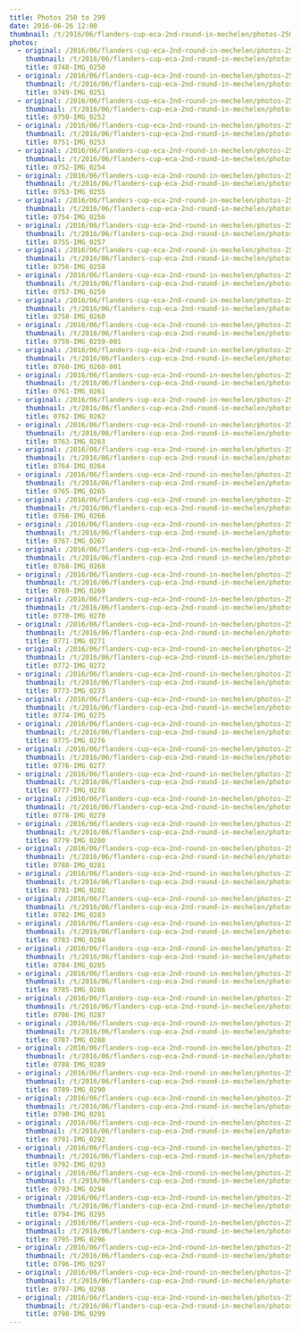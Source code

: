 ```yaml
---
title: Photos 250 to 299
date: 2016-06-26 12:00
thumbnail: /t/2016/06/flanders-cup-eca-2nd-round-in-mechelen/photos-250-to-299/0748-img_0250.jpg
photos:
  - original: /2016/06/flanders-cup-eca-2nd-round-in-mechelen/photos-250-to-299/0748-img_0250.jpg
    thumbnail: /t/2016/06/flanders-cup-eca-2nd-round-in-mechelen/photos-250-to-299/0748-img_0250.jpg
    title: 0748-IMG_0250
  - original: /2016/06/flanders-cup-eca-2nd-round-in-mechelen/photos-250-to-299/0749-img_0251.jpg
    thumbnail: /t/2016/06/flanders-cup-eca-2nd-round-in-mechelen/photos-250-to-299/0749-img_0251.jpg
    title: 0749-IMG_0251
  - original: /2016/06/flanders-cup-eca-2nd-round-in-mechelen/photos-250-to-299/0750-img_0252.jpg
    thumbnail: /t/2016/06/flanders-cup-eca-2nd-round-in-mechelen/photos-250-to-299/0750-img_0252.jpg
    title: 0750-IMG_0252
  - original: /2016/06/flanders-cup-eca-2nd-round-in-mechelen/photos-250-to-299/0751-img_0253.jpg
    thumbnail: /t/2016/06/flanders-cup-eca-2nd-round-in-mechelen/photos-250-to-299/0751-img_0253.jpg
    title: 0751-IMG_0253
  - original: /2016/06/flanders-cup-eca-2nd-round-in-mechelen/photos-250-to-299/0752-img_0254.jpg
    thumbnail: /t/2016/06/flanders-cup-eca-2nd-round-in-mechelen/photos-250-to-299/0752-img_0254.jpg
    title: 0752-IMG_0254
  - original: /2016/06/flanders-cup-eca-2nd-round-in-mechelen/photos-250-to-299/0753-img_0255.jpg
    thumbnail: /t/2016/06/flanders-cup-eca-2nd-round-in-mechelen/photos-250-to-299/0753-img_0255.jpg
    title: 0753-IMG_0255
  - original: /2016/06/flanders-cup-eca-2nd-round-in-mechelen/photos-250-to-299/0754-img_0256.jpg
    thumbnail: /t/2016/06/flanders-cup-eca-2nd-round-in-mechelen/photos-250-to-299/0754-img_0256.jpg
    title: 0754-IMG_0256
  - original: /2016/06/flanders-cup-eca-2nd-round-in-mechelen/photos-250-to-299/0755-img_0257.jpg
    thumbnail: /t/2016/06/flanders-cup-eca-2nd-round-in-mechelen/photos-250-to-299/0755-img_0257.jpg
    title: 0755-IMG_0257
  - original: /2016/06/flanders-cup-eca-2nd-round-in-mechelen/photos-250-to-299/0756-img_0258.jpg
    thumbnail: /t/2016/06/flanders-cup-eca-2nd-round-in-mechelen/photos-250-to-299/0756-img_0258.jpg
    title: 0756-IMG_0258
  - original: /2016/06/flanders-cup-eca-2nd-round-in-mechelen/photos-250-to-299/0757-img_0259.jpg
    thumbnail: /t/2016/06/flanders-cup-eca-2nd-round-in-mechelen/photos-250-to-299/0757-img_0259.jpg
    title: 0757-IMG_0259
  - original: /2016/06/flanders-cup-eca-2nd-round-in-mechelen/photos-250-to-299/0758-img_0260.jpg
    thumbnail: /t/2016/06/flanders-cup-eca-2nd-round-in-mechelen/photos-250-to-299/0758-img_0260.jpg
    title: 0758-IMG_0260
  - original: /2016/06/flanders-cup-eca-2nd-round-in-mechelen/photos-250-to-299/0759-img_0259-001.jpg
    thumbnail: /t/2016/06/flanders-cup-eca-2nd-round-in-mechelen/photos-250-to-299/0759-img_0259-001.jpg
    title: 0759-IMG_0259-001
  - original: /2016/06/flanders-cup-eca-2nd-round-in-mechelen/photos-250-to-299/0760-img_0260-001.jpg
    thumbnail: /t/2016/06/flanders-cup-eca-2nd-round-in-mechelen/photos-250-to-299/0760-img_0260-001.jpg
    title: 0760-IMG_0260-001
  - original: /2016/06/flanders-cup-eca-2nd-round-in-mechelen/photos-250-to-299/0761-img_0261.jpg
    thumbnail: /t/2016/06/flanders-cup-eca-2nd-round-in-mechelen/photos-250-to-299/0761-img_0261.jpg
    title: 0761-IMG_0261
  - original: /2016/06/flanders-cup-eca-2nd-round-in-mechelen/photos-250-to-299/0762-img_0262.jpg
    thumbnail: /t/2016/06/flanders-cup-eca-2nd-round-in-mechelen/photos-250-to-299/0762-img_0262.jpg
    title: 0762-IMG_0262
  - original: /2016/06/flanders-cup-eca-2nd-round-in-mechelen/photos-250-to-299/0763-img_0263.jpg
    thumbnail: /t/2016/06/flanders-cup-eca-2nd-round-in-mechelen/photos-250-to-299/0763-img_0263.jpg
    title: 0763-IMG_0263
  - original: /2016/06/flanders-cup-eca-2nd-round-in-mechelen/photos-250-to-299/0764-img_0264.jpg
    thumbnail: /t/2016/06/flanders-cup-eca-2nd-round-in-mechelen/photos-250-to-299/0764-img_0264.jpg
    title: 0764-IMG_0264
  - original: /2016/06/flanders-cup-eca-2nd-round-in-mechelen/photos-250-to-299/0765-img_0265.jpg
    thumbnail: /t/2016/06/flanders-cup-eca-2nd-round-in-mechelen/photos-250-to-299/0765-img_0265.jpg
    title: 0765-IMG_0265
  - original: /2016/06/flanders-cup-eca-2nd-round-in-mechelen/photos-250-to-299/0766-img_0266.jpg
    thumbnail: /t/2016/06/flanders-cup-eca-2nd-round-in-mechelen/photos-250-to-299/0766-img_0266.jpg
    title: 0766-IMG_0266
  - original: /2016/06/flanders-cup-eca-2nd-round-in-mechelen/photos-250-to-299/0767-img_0267.jpg
    thumbnail: /t/2016/06/flanders-cup-eca-2nd-round-in-mechelen/photos-250-to-299/0767-img_0267.jpg
    title: 0767-IMG_0267
  - original: /2016/06/flanders-cup-eca-2nd-round-in-mechelen/photos-250-to-299/0768-img_0268.jpg
    thumbnail: /t/2016/06/flanders-cup-eca-2nd-round-in-mechelen/photos-250-to-299/0768-img_0268.jpg
    title: 0768-IMG_0268
  - original: /2016/06/flanders-cup-eca-2nd-round-in-mechelen/photos-250-to-299/0769-img_0269.jpg
    thumbnail: /t/2016/06/flanders-cup-eca-2nd-round-in-mechelen/photos-250-to-299/0769-img_0269.jpg
    title: 0769-IMG_0269
  - original: /2016/06/flanders-cup-eca-2nd-round-in-mechelen/photos-250-to-299/0770-img_0270.jpg
    thumbnail: /t/2016/06/flanders-cup-eca-2nd-round-in-mechelen/photos-250-to-299/0770-img_0270.jpg
    title: 0770-IMG_0270
  - original: /2016/06/flanders-cup-eca-2nd-round-in-mechelen/photos-250-to-299/0771-img_0271.jpg
    thumbnail: /t/2016/06/flanders-cup-eca-2nd-round-in-mechelen/photos-250-to-299/0771-img_0271.jpg
    title: 0771-IMG_0271
  - original: /2016/06/flanders-cup-eca-2nd-round-in-mechelen/photos-250-to-299/0772-img_0272.jpg
    thumbnail: /t/2016/06/flanders-cup-eca-2nd-round-in-mechelen/photos-250-to-299/0772-img_0272.jpg
    title: 0772-IMG_0272
  - original: /2016/06/flanders-cup-eca-2nd-round-in-mechelen/photos-250-to-299/0773-img_0273.jpg
    thumbnail: /t/2016/06/flanders-cup-eca-2nd-round-in-mechelen/photos-250-to-299/0773-img_0273.jpg
    title: 0773-IMG_0273
  - original: /2016/06/flanders-cup-eca-2nd-round-in-mechelen/photos-250-to-299/0774-img_0275.jpg
    thumbnail: /t/2016/06/flanders-cup-eca-2nd-round-in-mechelen/photos-250-to-299/0774-img_0275.jpg
    title: 0774-IMG_0275
  - original: /2016/06/flanders-cup-eca-2nd-round-in-mechelen/photos-250-to-299/0775-img_0276.jpg
    thumbnail: /t/2016/06/flanders-cup-eca-2nd-round-in-mechelen/photos-250-to-299/0775-img_0276.jpg
    title: 0775-IMG_0276
  - original: /2016/06/flanders-cup-eca-2nd-round-in-mechelen/photos-250-to-299/0776-img_0277.jpg
    thumbnail: /t/2016/06/flanders-cup-eca-2nd-round-in-mechelen/photos-250-to-299/0776-img_0277.jpg
    title: 0776-IMG_0277
  - original: /2016/06/flanders-cup-eca-2nd-round-in-mechelen/photos-250-to-299/0777-img_0278.jpg
    thumbnail: /t/2016/06/flanders-cup-eca-2nd-round-in-mechelen/photos-250-to-299/0777-img_0278.jpg
    title: 0777-IMG_0278
  - original: /2016/06/flanders-cup-eca-2nd-round-in-mechelen/photos-250-to-299/0778-img_0279.jpg
    thumbnail: /t/2016/06/flanders-cup-eca-2nd-round-in-mechelen/photos-250-to-299/0778-img_0279.jpg
    title: 0778-IMG_0279
  - original: /2016/06/flanders-cup-eca-2nd-round-in-mechelen/photos-250-to-299/0779-img_0280.jpg
    thumbnail: /t/2016/06/flanders-cup-eca-2nd-round-in-mechelen/photos-250-to-299/0779-img_0280.jpg
    title: 0779-IMG_0280
  - original: /2016/06/flanders-cup-eca-2nd-round-in-mechelen/photos-250-to-299/0780-img_0281.jpg
    thumbnail: /t/2016/06/flanders-cup-eca-2nd-round-in-mechelen/photos-250-to-299/0780-img_0281.jpg
    title: 0780-IMG_0281
  - original: /2016/06/flanders-cup-eca-2nd-round-in-mechelen/photos-250-to-299/0781-img_0282.jpg
    thumbnail: /t/2016/06/flanders-cup-eca-2nd-round-in-mechelen/photos-250-to-299/0781-img_0282.jpg
    title: 0781-IMG_0282
  - original: /2016/06/flanders-cup-eca-2nd-round-in-mechelen/photos-250-to-299/0782-img_0283.jpg
    thumbnail: /t/2016/06/flanders-cup-eca-2nd-round-in-mechelen/photos-250-to-299/0782-img_0283.jpg
    title: 0782-IMG_0283
  - original: /2016/06/flanders-cup-eca-2nd-round-in-mechelen/photos-250-to-299/0783-img_0284.jpg
    thumbnail: /t/2016/06/flanders-cup-eca-2nd-round-in-mechelen/photos-250-to-299/0783-img_0284.jpg
    title: 0783-IMG_0284
  - original: /2016/06/flanders-cup-eca-2nd-round-in-mechelen/photos-250-to-299/0784-img_0285.jpg
    thumbnail: /t/2016/06/flanders-cup-eca-2nd-round-in-mechelen/photos-250-to-299/0784-img_0285.jpg
    title: 0784-IMG_0285
  - original: /2016/06/flanders-cup-eca-2nd-round-in-mechelen/photos-250-to-299/0785-img_0286.jpg
    thumbnail: /t/2016/06/flanders-cup-eca-2nd-round-in-mechelen/photos-250-to-299/0785-img_0286.jpg
    title: 0785-IMG_0286
  - original: /2016/06/flanders-cup-eca-2nd-round-in-mechelen/photos-250-to-299/0786-img_0287.jpg
    thumbnail: /t/2016/06/flanders-cup-eca-2nd-round-in-mechelen/photos-250-to-299/0786-img_0287.jpg
    title: 0786-IMG_0287
  - original: /2016/06/flanders-cup-eca-2nd-round-in-mechelen/photos-250-to-299/0787-img_0288.jpg
    thumbnail: /t/2016/06/flanders-cup-eca-2nd-round-in-mechelen/photos-250-to-299/0787-img_0288.jpg
    title: 0787-IMG_0288
  - original: /2016/06/flanders-cup-eca-2nd-round-in-mechelen/photos-250-to-299/0788-img_0289.jpg
    thumbnail: /t/2016/06/flanders-cup-eca-2nd-round-in-mechelen/photos-250-to-299/0788-img_0289.jpg
    title: 0788-IMG_0289
  - original: /2016/06/flanders-cup-eca-2nd-round-in-mechelen/photos-250-to-299/0789-img_0290.jpg
    thumbnail: /t/2016/06/flanders-cup-eca-2nd-round-in-mechelen/photos-250-to-299/0789-img_0290.jpg
    title: 0789-IMG_0290
  - original: /2016/06/flanders-cup-eca-2nd-round-in-mechelen/photos-250-to-299/0790-img_0291.jpg
    thumbnail: /t/2016/06/flanders-cup-eca-2nd-round-in-mechelen/photos-250-to-299/0790-img_0291.jpg
    title: 0790-IMG_0291
  - original: /2016/06/flanders-cup-eca-2nd-round-in-mechelen/photos-250-to-299/0791-img_0292.jpg
    thumbnail: /t/2016/06/flanders-cup-eca-2nd-round-in-mechelen/photos-250-to-299/0791-img_0292.jpg
    title: 0791-IMG_0292
  - original: /2016/06/flanders-cup-eca-2nd-round-in-mechelen/photos-250-to-299/0792-img_0293.jpg
    thumbnail: /t/2016/06/flanders-cup-eca-2nd-round-in-mechelen/photos-250-to-299/0792-img_0293.jpg
    title: 0792-IMG_0293
  - original: /2016/06/flanders-cup-eca-2nd-round-in-mechelen/photos-250-to-299/0793-img_0294.jpg
    thumbnail: /t/2016/06/flanders-cup-eca-2nd-round-in-mechelen/photos-250-to-299/0793-img_0294.jpg
    title: 0793-IMG_0294
  - original: /2016/06/flanders-cup-eca-2nd-round-in-mechelen/photos-250-to-299/0794-img_0295.jpg
    thumbnail: /t/2016/06/flanders-cup-eca-2nd-round-in-mechelen/photos-250-to-299/0794-img_0295.jpg
    title: 0794-IMG_0295
  - original: /2016/06/flanders-cup-eca-2nd-round-in-mechelen/photos-250-to-299/0795-img_0296.jpg
    thumbnail: /t/2016/06/flanders-cup-eca-2nd-round-in-mechelen/photos-250-to-299/0795-img_0296.jpg
    title: 0795-IMG_0296
  - original: /2016/06/flanders-cup-eca-2nd-round-in-mechelen/photos-250-to-299/0796-img_0297.jpg
    thumbnail: /t/2016/06/flanders-cup-eca-2nd-round-in-mechelen/photos-250-to-299/0796-img_0297.jpg
    title: 0796-IMG_0297
  - original: /2016/06/flanders-cup-eca-2nd-round-in-mechelen/photos-250-to-299/0797-img_0298.jpg
    thumbnail: /t/2016/06/flanders-cup-eca-2nd-round-in-mechelen/photos-250-to-299/0797-img_0298.jpg
    title: 0797-IMG_0298
  - original: /2016/06/flanders-cup-eca-2nd-round-in-mechelen/photos-250-to-299/0798-img_0299.jpg
    thumbnail: /t/2016/06/flanders-cup-eca-2nd-round-in-mechelen/photos-250-to-299/0798-img_0299.jpg
    title: 0798-IMG_0299
---
```

